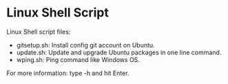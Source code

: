 Linux Shell Script
==================

Linux Shell script files:
  * gitsetup.sh: Install config git account on Ubuntu.
  * update.sh: Update and upgrade Ubuntu packages in one line command.
  * wping.sh: Ping command like Windows OS.

For more information: type <filename> -h and hit Enter.
